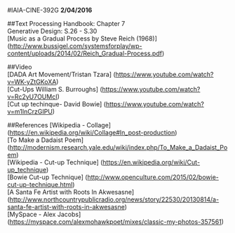 #IAIA-CINE-392G
**2/04/2016**
  
##Text
Processing Handbook: Chapter 7  
Generative Design: S.26 - S.30  
[Music as a Gradual Process by Steve Reich (1968)]  
(http://www.bussigel.com/systemsforplay/wp-content/uploads/2014/02/Reich_Gradual-Process.pdf)  

##Video  
[DADA Art Movement/Tristan Tzara]
(https://www.youtube.com/watch?v=WK-yZtGKoXA)  
[Cut-Ups William S. Burroughs]
(https://www.youtube.com/watch?v=Rc2yU7OUMcI)  
[Cut up techinque- David Bowie]
(https://www.youtube.com/watch?v=m1InCrzGIPU)  

##References
[Wikipedia - Collage]
(https://en.wikipedia.org/wiki/Collage#In_post-production)  
[To Make a Dadaist Poem]
(http://modernism.research.yale.edu/wiki/index.php/To_Make_a_Dadaist_Poem)  
[Wikipedia - Cut-up Technique]
(https://en.wikipedia.org/wiki/Cut-up_technique)  
[Bowie Cut-up Technique]
(http://www.openculture.com/2015/02/bowie-cut-up-technique.html)  
[A Santa Fe Artist with Roots In Akwesasne]
(http://www.northcountrypublicradio.org/news/story/22530/20130814/a-santa-fe-artist-with-roots-in-akwesasne)  
[MySpace - Alex Jacobs]
(https://myspace.com/alexmohawkpoet/mixes/classic-my-photos-357561)  